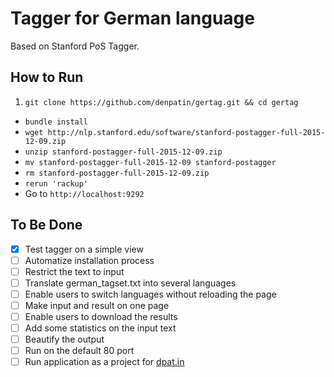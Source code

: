 Tagger for German language
==========================

Based on Stanford PoS Tagger.

## How to Run

1. `git clone https://github.com/denpatin/gertag.git && cd gertag`
* `bundle install`
* `wget http://nlp.stanford.edu/software/stanford-postagger-full-2015-12-09.zip`
* `unzip stanford-postagger-full-2015-12-09.zip`
* `mv stanford-postagger-full-2015-12-09 stanford-postagger`
* `rm stanford-postagger-full-2015-12-09.zip`
* `rerun 'rackup'`
* Go to `http://localhost:9292`

## To Be Done

- [x] Test tagger on a simple view
- [ ] Automatize installation process
- [ ] Restrict the text to input
- [ ] Translate german_tagset.txt into several languages
- [ ] Enable users to switch languages without reloading the page
- [ ] Make input and result on one page
- [ ] Enable users to download the results
- [ ] Add some statistics on the input text
- [ ] Beautify the output
- [ ] Run on the default 80 port
- [ ] Run application as a project for [dpat.in](http://dpat.in)
